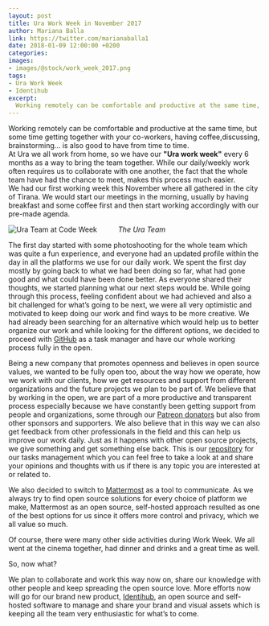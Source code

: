 ```yaml
---
layout: post
title: Ura Work Week in November 2017
author: Mariana Balla
link: https://twitter.com/marianaballa1
date: 2018-01-09 12:00:00 +0200
categories: 
images:
- images/@stock/work_week_2017.png
tags:
- Ura Work Week
- Identihub
excerpt:
  Working remotely can be comfortable and productive at the same time, but some time getting together with your co-workers, having coffee,discussing, brainstorming… is also good to have from time to time. At Ura we all work from home, so we have our "Ura work week" every 6 months as a way to bring the team […]
---
```


<p>Working remotely can be comfortable and productive at the same time, but some time getting together with your co-workers, having coffee,discussing, brainstorming… is also good to have from time to time.<br />
At Ura we all work from home, so we have our <strong>"Ura work week"</strong> every 6 months as a way to bring the team together. While our daily/weekly work often requires us to collaborate with one another, the fact that the whole team have had the chance to meet, makes this process much easier.<br />
We had our first working week this November where all gathered in the city of Tirana. We would start our meetings in the morning, usually by having breakfast and some coffee first and then start working accordingly with our pre-made agenda.</p>

<div class="large-10 large-centered centered-text columns">
<img src="/images/@stock/work-week.jpg" alt="Ura Team at Code Week"><br />
<i>The Ura Team</i>
</div>
<div class="two spacing"></div>

<p>The first day started with some photoshooting for the whole team which was quite a fun experience, and everyone had an updated profile within the day in all the platforms we use for our daily work. We spent the first day mostly by going back to what we had been doing so far, what had gone good and what could have been done better. As everyone shared their thoughts,  we started planning what our next steps would be. While going through this process, feeling confident about we had achieved and also a bit challenged for what’s going to be next, we were all very optimistic and motivated to keep doing our work and find ways to be more creative. We had already been searching for an alternative which would help us to better organize our work and while looking for the different options, we decided to proceed with <a href="https://github.com/uracreative" target="blank">GitHub</a> as a task manager and have our whole working process fully in the open.</p>

<p>Being a new company that promotes openness and believes in open source values, we wanted to be fully open too, about the way how we operate, how we work with our clients, how we get resources and support from different organizations and the future projects we plan to be part of. We believe that by working in the open, we are part of a more productive and transparent process especially because we have constantly been getting support from people and organizations, some through our <a href="https://www.patreon.com/ura" target="blank">Patreon donators</a> but also from other sponsors and supporters. We also believe that in this way we can also get feedback from other professionals in the field and this can help us improve our work daily. Just as it happens with other open source projects, we give something and get something else back. This is our <a href="https://github.com/uracreative/task-management" target="blank">repository</a> for our tasks management which you can feel free to take a look at and share your opinions and thoughts with us if there is any topic you are interested at or related to.</p>

<p>We also decided to switch to <a href="https://about.mattermost.com/" target="blank">Mattermost</a> as a tool to communicate. As we always try to find open source solutions for every choice of platform we make, Mattermost as an open source, self-hosted approach resulted as one of the best options for us since it offers more control and privacy, which we all value so much.</p>

<p>Of course, there were many other side activities during Work Week. We all went at the cinema together, had dinner and drinks and a great time as well.</p>

<p>So, now what?</p>

<p>We plan to collaborate and work this way now on, share our knowledge with other people and keep spreading the open source love. More efforts now will go for our brand new product, <a href="http://identihub.co/" target="blank">Identihub</a>, an open source and self-hosted software to manage and share your brand and visual assets which is keeping all the team very enthusiastic for what’s to come.</p>
